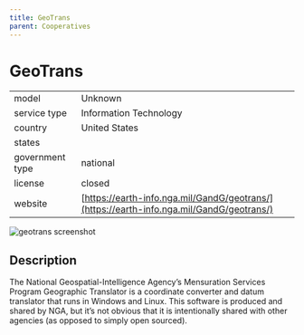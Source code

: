 ```yaml
---
title: GeoTrans
parent: Cooperatives
---
```


# GeoTrans

|                   |                                          |
|:------------------|:-----------------------------------------|
| model             | Unknown
| service type      | Information Technology
| country           | United States
| states            | 
| government type   | national
| license           | closed
| website           | [https://earth-info.nga.mil/GandG/geotrans/](https://earth-info.nga.mil/GandG/geotrans/)

![geotrans screenshot](images/geotrans.png)

## Description
The National Geospatial-Intelligence Agency’s Mensuration Services Program Geographic Translator is a coordinate converter and datum translator that runs in Windows and Linux. This software is produced and shared by NGA, but it’s not obvious that it is intentionally shared with other agencies (as opposed to simply open sourced).
